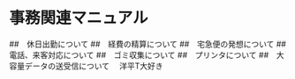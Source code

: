 # 事務関連マニュアル
##　休日出勤について
##　経費の精算について
##　宅急便の発想について
##　電話、来客対応について
##　ゴミ収集について
##　プリンタについて
##　大容量データの送受信について　
洋平T大好き